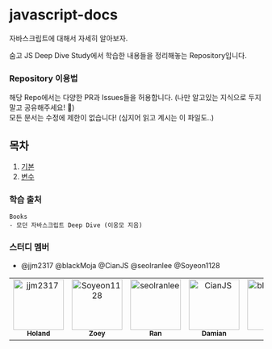 # javascript-docs

자바스크립트에 대해서 자세히 알아보자.

숨고 JS Deep Dive Study에서 학습한 내용들을 정리해놓는 Repository입니다.<br/>

### Repository 이용법

해당 Repo에서는 다양한 PR과 Issues들을 허용합니다. (나만 알고있는 지식으로 두지말고 공유해주세요! 🙇)<br/>
모든 문서는 수정에 제한이 없습니다! (심지어 읽고 계시는 이 파일도..)

## 목차
1. [기본](#./기본.md)
2. [변수](#./변수.md)

### 학습 출처

```
Books
- 모던 자바스크립트 Deep Dive (이웅모 지음)
```

### 스터디 멤버

- @jjm2317 @blackMoja @CianJS @seolranlee @Soyeon1128

<table>
  <tr>
    <td align="center">
        <a href="https://github.com/jjm2317">
            <img src="https://avatars.githubusercontent.com/u/67041750?v=4" width="100;" alt="jjm2317"/>
            <br />
            <sub><b>Holand</b></sub>
        </a>
    </td>
    <td align="center">
        <a href="https://github.com/Soyeon1128">
            <img src="https://avatars.githubusercontent.com/u/27682003?v=4" width="100;" alt="Soyeon1128"/>
            <br />
            <sub><b>Zoey</b></sub>
        </a>
    </td>
    <td align="center">
        <a href="https://github.com/seolranlee">
            <img src="https://avatars.githubusercontent.com/u/23238421?v=4" width="100;" alt="seolranlee"/>
            <br />
            <sub><b>Ran</b></sub>
        </a>
    </td>
    <td align="center">
        <a href="https://github.com/seolranlee">
            <img src="https://avatars.githubusercontent.com/u/25412862?v=4" width="100;" alt="CianJS"/>
            <br />
            <sub><b>Damian</b></sub>
        </a>
    </td>
    <td align="center">
        <a href="https://github.com/seolranlee">
            <img src="https://avatars.githubusercontent.com/u/24522378?v=4" width="100;" alt="blackMoja"/>
            <br />
            <sub><b>Liam</b></sub>
        </a>
    </td>
  </tr>
</table>
